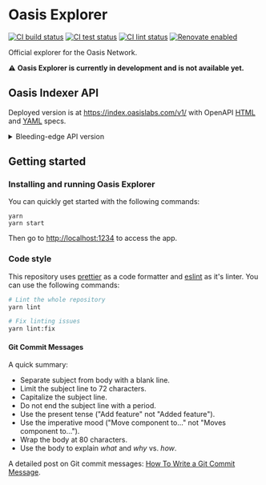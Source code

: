 # Oasis Explorer

[![CI build status][github-ci-build-badge]][github-ci-build-link]
[![CI test status][github-ci-test-badge]][github-ci-test-link]
[![CI lint status][github-ci-lint-badge]][github-ci-lint-link]
[![Renovate enabled][github-renovate-badge]][github-renovate-link]

Official explorer for the Oasis Network.

:warning:
**Oasis Explorer is currently in development and is not available yet.**

## Oasis Indexer API

Deployed version is at <https://index.oasislabs.com/v1/> with OpenAPI
[HTML][indexer-html-spec] and [YAML][indexer-yaml-spec] specs.

<details>
<summary>
Bleeding-edge API version
</summary>

OpenAPI spec for the [bleeding-edge version][indexer-bleeding-edge-spec].

To quickly run latest emerald indexer locally without running a node,
[replace following lines][replace-lines-to-run-latest-emerald] with:

<!-- markdownlint-disable MD013 -->
```yaml
analysis:
  analyzers:
    - name: emerald_main_damask
      chain_id: oasis-3
      rpc: grpc.oasis.dev:443
      chaincontext: b11b369e0da5bb230b220127f5e7b242d385ef8c6f54906243f30af63c815535
      # Use the latest round from oasisscan (easier than gRPC)
      # https://www.oasisscan.com/paratimes/000000000000000000000000000000000000000000000000e2eaa99fc008f87f/roundList
      to: <latest round>
      from: <latest round - 500>
```
<!-- markdownlint-disable MD013 -->

and run

```sh
make docker
make start-docker-e2e
REACT_APP_API=http://localhost:8008/v1/ yarn start
```

</details>

## Getting started

### Installing and running Oasis Explorer

You can quickly get started with the following commands:

```shell
yarn
yarn start
```

Then go to <http://localhost:1234> to access the app.

### Code style

This repository uses [prettier] as a code formatter and [eslint] as it's linter.
You can use the following commands:

```bash
# Lint the whole repository
yarn lint

# Fix linting issues
yarn lint:fix
```

#### Git Commit Messages

A quick summary:

- Separate subject from body with a blank line.
- Limit the subject line to 72 characters.
- Capitalize the subject line.
- Do not end the subject line with a period.
- Use the present tense ("Add feature" not "Added feature").
- Use the imperative mood ("Move component to..." not "Moves component to...").
- Wrap the body at 80 characters.
- Use the body to explain _what_ and _why_ vs. _how_.

A detailed post on Git commit messages: [How To Write a Git Commit Message].

[prettier]: https://prettier.io/
[eslint]: https://github.com/eslint/eslint
[How To Write a Git Commit Message]: https://chris.beams.io/posts/git-commit/
[github-ci-build-badge]: https://github.com/oasisprotocol/explorer/actions/workflows/ci-build.yml/badge.svg
[github-ci-build-link]: https://github.com/oasisprotocol/explorer/actions?query=workflow:ci-build+branch:master
[github-ci-test-badge]: https://github.com/oasisprotocol/explorer/actions/workflows/ci-test.yml/badge.svg
[github-ci-test-link]: https://github.com/oasisprotocol/explorer/actions?query=workflow:ci-test+branch:master
[github-ci-lint-badge]: https://github.com/oasisprotocol/explorer/actions/workflows/ci-lint.yml/badge.svg
[github-ci-lint-link]: https://github.com/oasisprotocol/explorer/actions?query=workflow:ci-lint+branch:master
[github-renovate-badge]: https://img.shields.io/badge/renovate-enabled-brightgreen.svg
[github-renovate-link]: https://www.mend.io/renovate/
[indexer-html-spec]: https://index.oasislabs.com/v1/spec/v1.html
[indexer-yaml-spec]: https://index.oasislabs.com/v1/spec/v1.yaml
[indexer-bleeding-edge-spec]: https://github.com/oasisprotocol/oasis-indexer/blob/main/api/spec/v1.yaml
[replace-lines-to-run-latest-emerald]: https://github.com/oasisprotocol/oasis-indexer/blob/d48de37/tests/e2e/config/e2e-dev.yml#L1-L8

